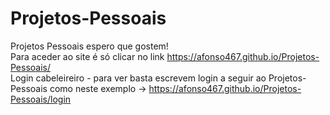 # Projetos-Pessoais
Projetos Pessoais espero que gostem!<br>
Para aceder ao site é só clicar no link https://afonso467.github.io/Projetos-Pessoais/<br>
Login cabeleireiro - para ver basta escrevem login a seguir ao Projetos-Pessoais como neste exemplo -> https://afonso467.github.io/Projetos-Pessoais/login

